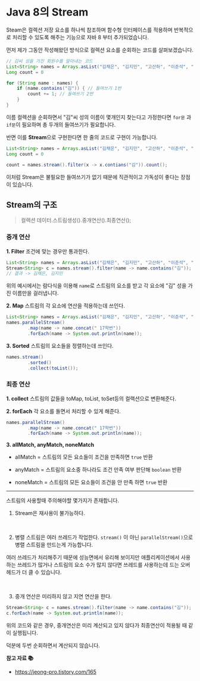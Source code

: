# Java 8의 Stream

Steam은 컬렉션 저장 요소를 하나씩 참조하며 함수형 인터페이스를 적용하며 반복적으로 처리할 수 있도록 해주는 기능으로 자바 8 부터 추가되었습니다.

먼저 제가 그동안 작성해왔던 방식으로 컬렉션 요소를 순회하는 코드를 살펴보겠습니다.

``` java
// 김씨 성을 가진 회원수를 알아내는 코드
List<String> names = Arrays.asList("김채은", "김지민", "고산하", "이준석", "황승환");
Long count = 0

for (String name : names) {
    if (name.contains("김")) { // 들여쓰기 1번
        count += 1; // 들여쓰기 2번
    }
}
```

이름 컬렉션을 순회하면서 "김"씨 성의 이름이 몇개인지 찾는다고 가정한다면 `for문` 과 `if문`이 필요하며 총 두개의 들여쓰기가 필요합니다.

반면 이를 **Stream**으로 구현한다면 한 줄의 코드로 구현이 가능합니다.

``` java
List<String> names = Arrays.asList("김채은", "김지민", "고산하", "이준석", "황승환");
Long count = 0

count = names.stream().filter(x -> x.contians("김")).count();
```

이처럼 Stream은 불필요한 들여쓰기가 없기 때문에 직관적이고 가독성이 좋다는 장점이 있습니다.

## Stream의 구조

> 컬렉션 데이터.스트림생성().중개연산().최종연산();

### 중개 연산

**1. Filter**
조건에 맞는 경우만 통과한다.

``` java
List<String> names = Arrays.asList("김채은", "김지민", "고산하", "이준석", "황승환");
Stream<String> c = names.stream().filter(name -> name.contains("김"));
// 결과 -> 김채은, 김지민
```

위의 예시에서는 람다식을 이용해 `name`로 스트림의 요소를 받고 각 요소에 "김" 성을 가진 이름만을 걸러냅니다.

**2. Map**
스트림의 각 요소에 연산을 적용하는데 쓰인다.

``` java
List<String> names = Arrays.asList("김채은", "김지민", "고산하", "이준석", "황승환");
names.parallelStream()
        .map(name -> name.concat(" 17학번"))
        .forEach(name -> System.out.println(name));
```

**3. Sorted**
스트림의 요소들을 정렬하는데 쓰인다.

``` java
names.stream()
        .sorted()
        .collect(toList());
```

### 최종 연산

**1. collect**
스트림의 값들을 toMap, toList, toSet등의 컬랙션으로 변환해준다.

**2. forEach**
각 요소를 돌면서 처리할 수 있게 해준다.

``` java
names.parallelStream()
        .map(name -> name.concat(" 17학번"))
        .forEach(name -> System.out.println(name));
```

**3. allMatch, anyMatch, noneMatch**

- allMatch = 스트림의 모든 요소들이 조건을 만족하면 `true` 반환

- anyMatch = 스트림의 요소중 하나라도 조건 만족 여부 판단해 `boolean` 반환

- noneMatch = 스트림의 모든 요소들이 조건을 안 만족 하면 `true` 반환

---

스트림의 사용할때 주의해야할 몇가지가 존재합니다.

1. Stream은 재사용이 불가능하다.

<br>

2. 병렬 스트림은 여러 쓰레드가 작업한다.
`stream()` 이 아닌 `parallelStream()`으로 병렬 스트림을 만드는게 가능합니다.

여러 쓰레드가 처리해주기 때문에 성능면에서 유리해 보이지만 애플리케이션에서 사용하는 쓰레드가 많거나 스트림의 요소 수가 많지 않다면 쓰레드를 사용하는데 드는 오버헤드가 더 클 수 있습니다.

<br>

3. 중개 연산은 미리하지 않고 지연 연산을 한다.

```java
Stream<String> c = names.stream().filter(name -> name.contains("김"));
c.forEach(name -> System.out.println(name));
```

위의 코드와 같은 경우, 중개연산은 미리 계산되고 있지 않다가 최종연산이 적용될 때 같이 실행됩니다.

덕분에 두번 순회하면서 계산되지 않습니다.

**참고 자료 📚**

- https://jeong-pro.tistory.com/165